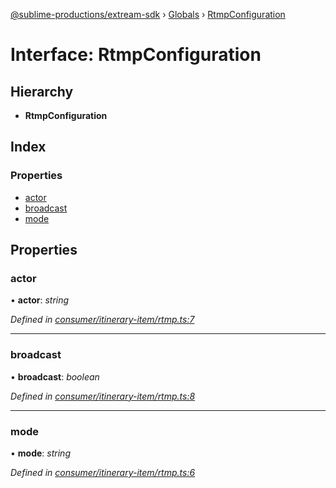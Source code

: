 [@sublime-productions/extream-sdk](../README.md) › [Globals](../globals.md) › [RtmpConfiguration](rtmpconfiguration.md)

# Interface: RtmpConfiguration

## Hierarchy

* **RtmpConfiguration**

## Index

### Properties

* [actor](rtmpconfiguration.md#actor)
* [broadcast](rtmpconfiguration.md#broadcast)
* [mode](rtmpconfiguration.md#mode)

## Properties

###  actor

• **actor**: *string*

*Defined in [consumer/itinerary-item/rtmp.ts:7](https://github.com/Extream-SaaS/ex-sdk/blob/83ee764/src/consumer/itinerary-item/rtmp.ts#L7)*

___

###  broadcast

• **broadcast**: *boolean*

*Defined in [consumer/itinerary-item/rtmp.ts:8](https://github.com/Extream-SaaS/ex-sdk/blob/83ee764/src/consumer/itinerary-item/rtmp.ts#L8)*

___

###  mode

• **mode**: *string*

*Defined in [consumer/itinerary-item/rtmp.ts:6](https://github.com/Extream-SaaS/ex-sdk/blob/83ee764/src/consumer/itinerary-item/rtmp.ts#L6)*
